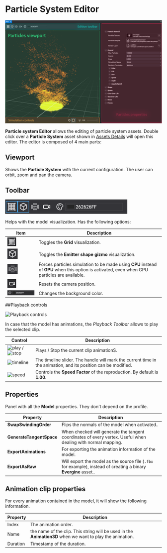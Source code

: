 # Particle System Editor
![Particles Editor](images/particles_editor.png)

**Particle system Editor** allows the editing of particle system assets. Double click over a **Particle System** asset shown in [Assets Details](../../evergine_studio/interface.md) will open this editor. The editor is composed of 4 main parts:


## Viewport
Shows the **Particle System** with the current configuration. The user can orbit, zoom and pan the camera.

## Toolbar

![Toolbar controls](images/particles_toolbar.png)

Helps with the model visualization. Has the following options:

| Item | Description |
| ---- | ----------- |
| ![toggle grid](images/toggleGrid.png) | Toggles the **Grid** visualization. |
| ![toggle_gizmo](Images/toggle_gizmo.png) | Toggles the **Emitter shape gizmo** visualization.  |
| ![bounding box](Images/toggle_force_cpu.png) | Forces particles simulation to be made using **CPU** instead of **GPU** when this option is activated, even when GPU particles are available.|
| ![reset camera](Images/resetCameraIcon.png) | Resets the camera position.|
| ![change background](Images/changeBackground.png) | Changes the background color.|

##Playback controls

![Playback controls](Images/playbackToolbar.png)

In case that the model has animations, the *Playback Toolbar* allows to play the selected clip.

| Control | Description |
| ---- | ----------- |
| ![play](Images/playIcon.png) /  ![stop](Images/stopIcon.png)| Plays / Stop the current clip animationS. |
| ![timeline](Images/slider.png) | The timeline slider. The handle will mark the current time in the animation, and its position can be modified. |
| ![speed](Images/velocity.png) | Controls the **Speed Factor** of the reproduction. By default is **1.00**. |

## Properties
Panel with all the **Model** properties. They don't depend on the profile.

| Property | Description |
|----------|-------------|
| **SwapSwindingOrder** | Flips the normals of the model when activated..
| **GenerateTangentSpace** | When checked will generate the tangent coordinates of every vertex. Useful when dealing with normal mapping.
| **ExportAnimations** | For exporting the animation information of the model.
| **ExportAsRaw**| Will export the model as the source file (`.fbx` for example), instead of creating a binary **Evergine** asset..

## Animation clip properties
For every animation contained in the model, it will show the following information.

| Property | Description |
|----------|-------------|
| Index | The animation order. |
| Name | the name of the clip. This string will be used in the **Animation3D** when we want to play the animation.
| Duration | Timestamp of the duration.
